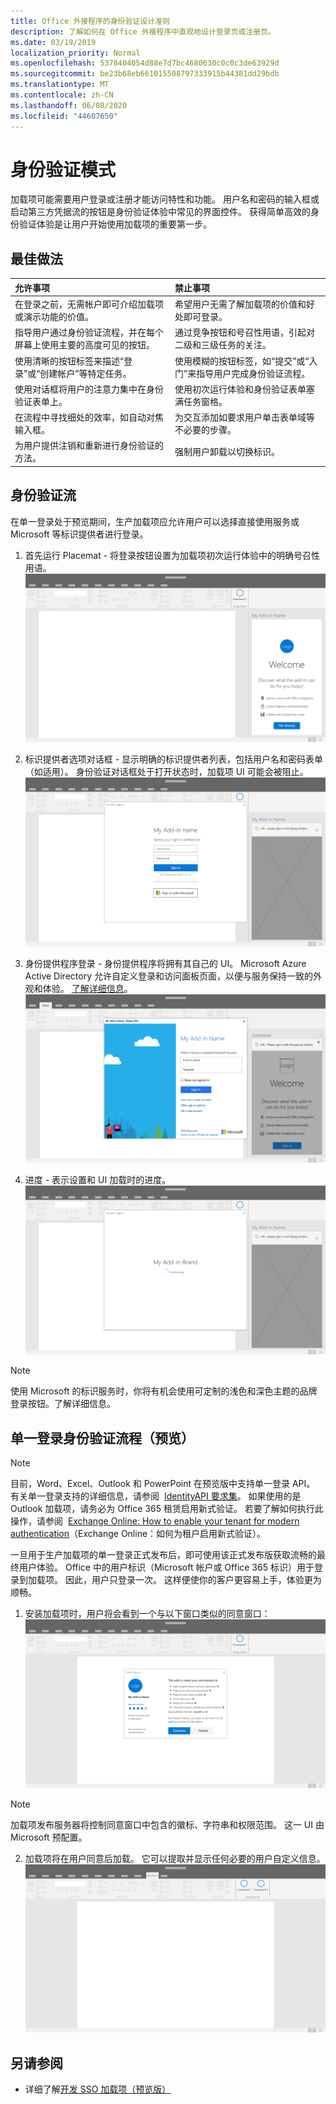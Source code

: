 ```yaml
---
title: Office 外接程序的身份验证设计准则
description: 了解如何在 Office 外接程序中直观地设计登录页或注册页。
ms.date: 03/19/2019
localization_priority: Normal
ms.openlocfilehash: 5378404054d88e7d7bc4680630c0c0c3de63929d
ms.sourcegitcommit: be23b68eb661015508797333915b44381dd29bdb
ms.translationtype: MT
ms.contentlocale: zh-CN
ms.lasthandoff: 06/08/2020
ms.locfileid: "44607650"
---
```

# <a name="authentication-patterns"></a>身份验证模式

加载项可能需要用户登录或注册才能访问特性和功能。 用户名和密码的输入框或启动第三方凭据流的按钮是身份验证体验中常见的界面控件。 获得简单高效的身份验证体验是让用户开始使用加载项的重要第一步。

## <a name="best-practices"></a>最佳做法

|允许事项|禁止事项|
|:----|:----|
|在登录之前，无需帐户即可介绍加载项或演示功能的价值。 |希望用户无需了解加载项的价值和好处即可登录。|
|指导用户通过身份验证流程，并在每个屏幕上使用主要的高度可见的按钮。 |通过竞争按钮和号召性用语，引起对二级和三级任务的关注。|
|使用清晰的按钮标签来描述“登录”或“创建帐户”等特定任务。   |使用模糊的按钮标签，如“提交”或“入门”来指导用户完成身份验证流程。|
|使用对话框将用户的注意力集中在身份验证表单上。    |使用初次运行体验和身份验证表单塞满任务窗格。|
|在流程中寻找细处的效率，如自动对焦输入框。 |为交互添加如要求用户单击表单域等不必要的步骤。|
|为用户提供注销和重新进行身份验证的方法。    |强制用户卸载以切换标识。|

## <a name="authentication-flow"></a>身份验证流

在单一登录处于预览期间，生产加载项应允许用户可以选择直接使用服务或 Microsoft 等标识提供者进行登录。

1. 首先运行 Placemat - 将登录按钮设置为加载项初次运行体验中的明确号召性用语。
![Office 应用程序中的加载项任务窗格屏幕截图](../images/add-in-fre-value-placemat.png)

2. 标识提供者选项对话框 - 显示明确的标识提供者列表，包括用户名和密码表单（如适用）。 身份验证对话框处于打开状态时，加载项 UI 可能会被阻止。
![Office 应用程序中的身份提供程序选项对话框的屏幕截图](../images/add-in-auth-choices-dialog.png)



3. 身份提供程序登录 - 身份提供程序将拥有其自己的 UI。 Microsoft Azure Active Directory 允许自定义登录和访问面板页面，以便与服务保持一致的外观和体验。 [了解详细信息](/azure/active-directory/fundamentals/customize-branding)。
![Office 应用程序中的身份提供程序登录对话框的屏幕截图](../images/add-in-auth-identity-sign-in.png)

4. 进度 - 表示设置和 UI 加载时的进度。
![显示 Office 应用程序中进度指示器的对话框的屏幕截图](../images/add-in-auth-modal-interstitial.png)

> [!NOTE] 
> 使用 Microsoft 的标识服务时，你将有机会使用可定制的浅色和深色主题的品牌登录按钮。了解详细信息。

## <a name="single-sign-on-authentication-flow-preview"></a>单一登录身份验证流程（预览）

> [!NOTE]
> 目前，Word、Excel、Outlook 和 PowerPoint 在预览版中支持单一登录 API。 有关单一登录支持的详细信息，请参阅  [IdentityAPI 要求集](../reference/requirement-sets/identity-api-requirement-sets.md)。 如果使用的是 Outlook 加载项，请务必为 Office 365 租赁启用新式验证。 若要了解如何执行此操作，请参阅  [Exchange Online: How to enable your tenant for modern authentication](https://social.technet.microsoft.com/wiki/contents/articles/32711.exchange-online-how-to-enable-your-tenant-for-modern-authentication.aspx)（Exchange Online：如何为租户启用新式验证）。

一旦用于生产加载项的单一登录正式发布后，即可使用该正式发布版获取流畅的最终用户体验。 Office 中的用户标识（Microsoft 帐户或 Office 365 标识）用于登录到加载项。 因此，用户只登录一次。 这样便使你的客户更容易上手，体验更为顺畅。

1. 安装加载项时，用户将会看到一个与以下窗口类似的同意窗口：![安装加载项时，Office 应用程序中的同意窗口的屏幕截图](../images/add-in-auth-SSO-consent-dialog.png)
> [!NOTE]
> 加载项发布服务器将控制同意窗口中包含的徽标、字符串和权限范围。 这一 UI 由 Microsoft 预配置。

2. 加载项将在用户同意后加载。 它可以提取并显示任何必要的用户自定义信息。
![Office 应用程序功能区中显示的加载项按钮的屏幕截图](../images/add-in-ribbon.png)

## <a name="see-also"></a>另请参阅

- 详细了解[开发 SSO 加载项（预览版）](../develop/sso-in-office-add-ins.md)
